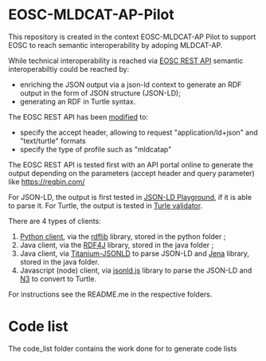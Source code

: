 # EOSC-MLDCAT-AP-Pilot

This repository is created in the context EOSC-MLDCAT-AP Pilot to support EOSC to reach semantic interoperability by adoping MLDCAT-AP.

While technical interoperability is reached via [EOSC REST API](https://api1.dev.ai4eosc.eu/docs#/) semantic interoperabiltiy could be reached by:
- enriching the JSON output via a json-ld context to generate an RDF output in the form of JSON structure (JSON-LD);
- generating an RDF in Turtle syntax.

The EOSC REST API has been [modified](https://api1.dev.ai4eosc.eu/docs#/Modules%20catalog/get_metadata_v1_catalog_modules__item_name__metadata_get) to:
- specify the accept header, allowing to request "application/ld+json" and "text/turtle" formats
- specify the type of profile such as "mldcatap"

The EOSC REST API is tested first with an API portal online to generate the output depending on the parameters (accept header and query parameter) like https://reqbin.com/

For JSON-LD, the output is first tested in [JSON-LD Playground](https://json-ld.org/playground/), if it is able to parse it.
For Turtle, the output is tested in [Turle validator](http://ttl.summerofcode.be/). 

There are 4 types of clients:
1) [Python client](./python), via the [rdflib](https://rdflib.readthedocs.io/en/stable/) library, stored in the python folder ;
2) Java client, via the [RDF4J](https://rdf4j.org/) library, stored in the java folder ;
3) Java client, via [Titanium-JSONLD](https://github.com/filip26/titanium-json-ld) to parse JSON-LD and [Jena](https://jena.apache.org/) library, stored in the java folder.
4) Javascript (node) client, via [jsonld.js](https://www.npmjs.com/package/jsonld) library to parse the JSON-LD and [N3](https://www.npmjs.com/package/n3) to convert to Turtle.

For instructions see the README.me in the respective folders.

# Code list

The code_list folder contains the work done for to generate code lists
